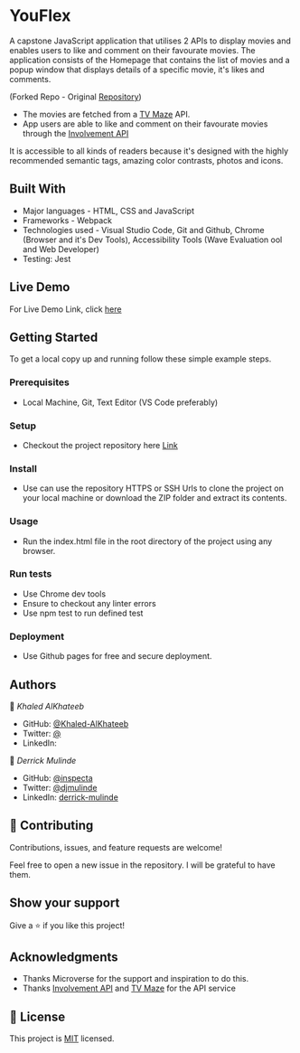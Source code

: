 # YouFlex

A capstone JavaScript application that utilises 2 APIs to display movies and enables users to like and comment on their favourate movies.
The application consists of the Homepage that contains the list of movies and a popup window that displays details of a specific movie, it's likes and comments.

(Forked Repo - Original [Repository](https://github.com/Khaled-AlKhateeb/YouFlex))

- The movies are fetched from a [TV Maze](https://www.tvmaze.com/api) API.
- App users are able to like and comment on their favourate movies through the [Involvement API](https://www.notion.so/Involvement-API-869e60b5ad104603aa6db59e08150270)

It is accessible to all kinds of readers because it's designed with the highly recommended semantic tags, amazing color contrasts, photos and icons.

## Built With

- Major languages - HTML, CSS and JavaScript
- Frameworks - Webpack
- Technologies used - Visual Studio Code, Git and Github, Chrome (Browser and it's Dev Tools), Accessibility Tools (Wave Evaluation ool and Web Developer)
- Testing: Jest

## Live Demo

For Live Demo Link, click [here](https://khaled-alkhateeb.github.io/YouFlex/)

## Getting Started

To get a local copy up and running follow these simple example steps.

### Prerequisites

- Local Machine, Git, Text Editor (VS Code preferably)

### Setup

- Checkout the project repository here [Link](https://github.com/Khaled-AlKhateeb/YouFlex)

### Install

- Use can use the repository HTTPS or SSH Urls to clone the project on your local machine or download the ZIP folder and extract its contents.

### Usage

- Run the index.html file in the root directory of the project using any browser.

### Run tests

- Use Chrome dev tools
- Ensure to checkout any linter errors
- Use npm test to run defined test

### Deployment

- Use Github pages for free and secure deployment.

## Authors

👤 _Khaled AlKhateeb_

- GitHub: [@Khaled-AlKhateeb](https://github.com/Khaled-AlKhateeb)
- Twitter: [@](https://twitter.com/)
- LinkedIn: [](https://linkedin.com/in/)

👤 _Derrick Mulinde_

- GitHub: [@inspecta](https://github.com/inspecta)
- Twitter: [@djmulinde](https://twitter.com/djmulinde)
- LinkedIn: [derrick-mulinde](https://linkedin.com/in/derrick-mulinde)

## 🤝 Contributing

Contributions, issues, and feature requests are welcome!

Feel free to open a new issue in the repository. I will be grateful to have them.

## Show your support

Give a ⭐️ if you like this project!

## Acknowledgments

- Thanks Microverse for the support and inspiration to do this.
- Thanks [Involvement API](https://www.notion.so/Involvement-API-869e60b5ad104603aa6db59e08150270) and [TV Maze](https://www.tvmaze.com/api) for the API service

## 📝 License

This project is [MIT](./LICENSE) licensed.
